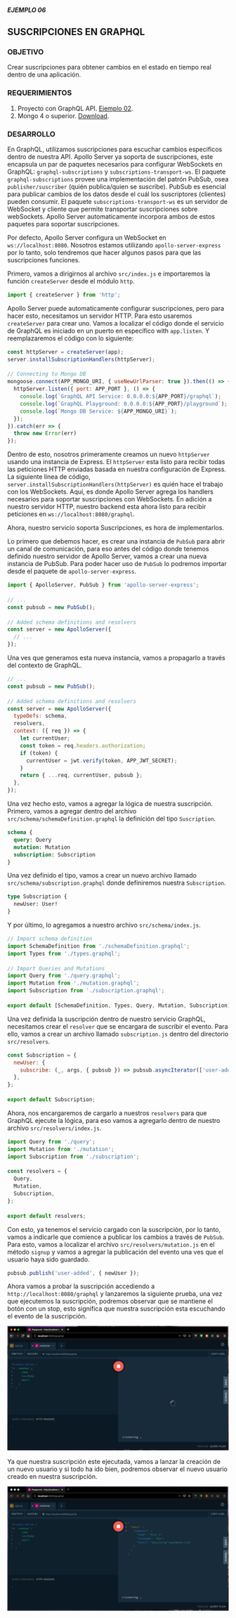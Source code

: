 ##### EJEMPLO 06
## SUSCRIPCIONES EN GRAPHQL

### OBJETIVO
Crear suscripciones para obtener cambios en el estado en tiempo real dentro de una aplicación.

### REQUERIMIENTOS
1. Proyecto con GraphQL API. [Ejemplo 02](Ejemplo-02).
2. Mongo 4 o superior. [Download](https://www.mongodb.com/download-center/community).

### DESARROLLO
En GraphQL, utilizamos suscripciones para escuchar cambios especificos dentro de nuestra API. Apollo Server ya soporta de suscripciones, este encapsula un par de paquetes necesarios para configurar WebSockets en GraphQL: `graphql-subscriptions` y `subscriptions-transport-ws`. El paquete `graphql-subscriptions` provee una implementación del patrón PubSub, osea `publisher/suscriber` (quién publica/quien se suscribe). PubSub es esencial para publicar cambios de los datos desde el cuál los suscriptores (clientes) pueden consumir. El paquete `subscriptions-transport-ws` es un servidor de WebSocket y cliente que permite transportar suscripciones sobre webSockets. Apollo Server automaticamente incorpora ambos de estos paquetes para soportar suscripciones.

Por defecto, Apollo Server configura un WebSocket en `ws://localhost:8080`. Nosotros estamos utilizando `apollo-server-express` por lo tanto, solo tendremos que hacer algunos pasos para que las suscripciones funciones.

Primero, vamos a dirigirnos al archivo `src/index.js` e importaremos la función `createServer` desde el módulo `http`.
```js
import { createServer } from 'http';
```

Apollo Server puede automaticamente configurar suscripciones, pero para hacer esto, necesitamos un servidor HTTP. Para esto usaremos `createServer` para crear uno. Vamos a localizar el código donde el servicio de GraphQL es iniciado en un puerto en específico with `app.listen`. Y reemplazaremos el código con lo siguiente:
```js
const httpServer = createServer(app);
server.installSubscriptionHandlers(httpServer);

// Connecting to Mongo DB
mongoose.connect(APP_MONGO_URI, { useNewUrlParser: true }).then(() => {
  httpServer.listen({ port: APP_PORT }, () => {
    console.log(`GraphQL API Service: 0.0.0.0:${APP_PORT}/graphql`);
    console.log(`GraphQL Playground: 0.0.0.0:${APP_PORT}/playground`);
    console.log(`Mongo DB Service: ${APP_MONGO_URI}`);
  });
}).catch(err => {
  throw new Error(err)
});
```

Dentro de esto, nosotros primeramente creamos un nuevo `httpServer` usando una instancia de Express. El `httpServer` esta listo para recibir todas las peticiones HTTP enviadas basada en nuestra configuración de Express. La siguiente línea de código, `server.installSubscriptionHandlers(httpServer)` es quién hace el trabajo con los WebSockets. Aquí, es donde Apollo Server agrega los handlers necesarios para soportar suscripciones con WebSockets. En adición a nuestro servidor HTTP, nuestro backend esta ahora listo para recibir peticiones en `ws://localhost:8080/graphql`.

Ahora, nuestro servicio soporta Suscripciones, es hora de implementarlos.

Lo primero que debemos hacer, es crear una instancia de `PubSub` para abrir un canal de comunicación, para eso antes del código donde tenemos definido nuestro servidor de Apollo Server, vamos a crear una nueva instancia de PubSub. Para poder hacer uso de `PubSub` lo podremos importar desde el paquete de `apollo-server-express`.
```js
import { ApolloServer, PubSub } from 'apollo-server-express';

// ...
const pubsub = new PubSub();

// Added schema definitions and resolvers
const server = new ApolloServer({
  // ...
});
```

Una ves que generamos esta nueva instancia, vamos a propagarlo a través del contexto de GraphQL.
```js
// ...
const pubsub = new PubSub();

// Added schema definitions and resolvers
const server = new ApolloServer({
  typeDefs: schema,
  resolvers,
  context: ({ req }) => {
    let currentUser;
    const token = req.headers.authorization;
    if (token) {
      currentUser = jwt.verify(token, APP_JWT_SECRET);
    }
    return { ...req, currentUser, pubsub };
  },
});
```

Una vez hecho esto, vamos a agregar la lógica de nuestra suscripción. Primero, vamos a agregar dentro del archivo `src/schema/schemaDefinition.graphql` la definición del tipo `Suscription`.
```graphql
schema {
  query: Query
  mutation: Mutation
  subscription: Subscription
}
```

Una vez definido el tipo, vamos a crear un nuevo archivo llamado `src/schema/subscription.graphql` donde definiremos nuestra `Subscription`.
```graphql
type Subscription {
  newUser: User!
}
```

Y por último, lo agregamos a nuestro archivo `src/schema/index.js`.
```js
// Import schema definition
import SchemaDefinition from './schemaDefinition.graphql';
import Types from './types.graphql';

// Import Queries and Mutations
import Query from './query.graphql';
import Mutation from './mutation.graphql';
import Subscription from './subscription.graphql';

export default [SchemaDefinition, Types, Query, Mutation, Subscription];
```

Una vez definida la suscripción dentro de nuestro servicio GraphQL, necesitamos crear el `resolver` que se encargara de suscribir el evento. Para ello, vamos a crear un archivo llamado `subscription.js` dentro del directorio `src/resolvers`.
```js
const Subscription = {
  newUser: {
    subscribe: (_, args, { pubsub }) => pubsub.asyncIterator(['user-added'])
  },
};

export default Subscription;
```

Ahora, nos encargaremos de cargarlo a nuestros `resolvers` para que GraphQL ejecute la lógica, para eso vamos a agregarlo dentro de nuestro archivo `src/resolvers/index.js`.
```js
import Query from './query';
import Mutation from './mutation';
import Subscription from './subscription';

const resolvers = {
  Query,
  Mutation,
  Subscription,
};

export default resolvers;
```

Con esto, ya tenemos el servicio cargado con la suscripción, por lo tanto, vamos a indicarle que comience a publicar los cambios a través de `PubSub`. Para esto, vamos a localizar el archivo `src/resolvers/mutation.js` en el método `signup` y vamos a agregar la publicación del evento una ves que el usuario haya sido guardado.
```js
pubsub.publish('user-added', { newUser });
```

Ahora vamos a probar la suscripción accediendo a `http://localhost:8080/graphql` y lanzaremos la siguiente prueba, una vez que ejecutemos la suscripción, podremos observar que se mantiene el botón con un stop, esto significa que nuestra suscripción esta escuchando el evento de la suscripción.

![GraphQL Suscriptions](./screenshots/graphql-suscriptions.png)

Ya que nuestra suscripción este ejecutada, vamos a lanzar la creación de un nuevo usuario y si todo ha ido bien, podremos observar el nuevo usuario creado en nuestra suscripción.

![GraphQL Subscriptions Data Changes](./screenshots/graphql-suscriptions-data.png)